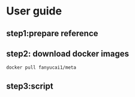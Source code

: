 # User guide

## step1:prepare reference

## step2: download docker images
```{.cs}
docker pull fanyucai1/meta
```
## step3:script


